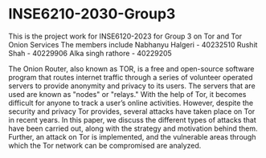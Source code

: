 # INSE6210-2030-Group3

This is the project work for INSE6120-2023 for Group 3 on Tor and Tor Onion Services
The members include
Nabhanyu Halgeri - 40232510
Rushit Shah - 40229906
Alka singh rathore - 40229205

The Onion Router, also known as TOR, is a free and open-source software program that routes internet traffic through a series of volunteer operated servers to provide anonymity and privacy to its users. The servers that are used are known as "nodes" or "relays." With the help of Tor, it becomes difficult for anyone to track a user’s online activities. However, despite the security and privacy Tor provides, several attacks have taken place on Tor in recent years. In this paper, we discuss the different types of attacks that have been carried out, along with the strategy and motivation behind them. Further, an attack on Tor is implemented, and the vulnerable areas through which the Tor network can be compromised are analyzed.
